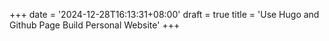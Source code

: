 +++
date = '2024-12-28T16:13:31+08:00'
draft = true
title = 'Use Hugo and Github Page Build Personal Website'
+++
